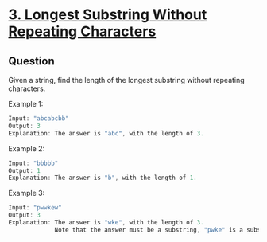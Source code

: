 # [3. Longest Substring Without Repeating Characters](https://leetcode.com/problems/longest-substring-without-repeating-characters/)

## Question

Given a string, find the length of the longest substring without repeating characters.

Example 1:

```c
Input: "abcabcbb"
Output: 3 
Explanation: The answer is "abc", with the length of 3. 
```

Example 2:

```c
Input: "bbbbb"
Output: 1
Explanation: The answer is "b", with the length of 1.
```

Example 3:

```c
Input: "pwwkew"
Output: 3
Explanation: The answer is "wke", with the length of 3. 
             Note that the answer must be a substring, "pwke" is a subsequence and not a substring.
```













